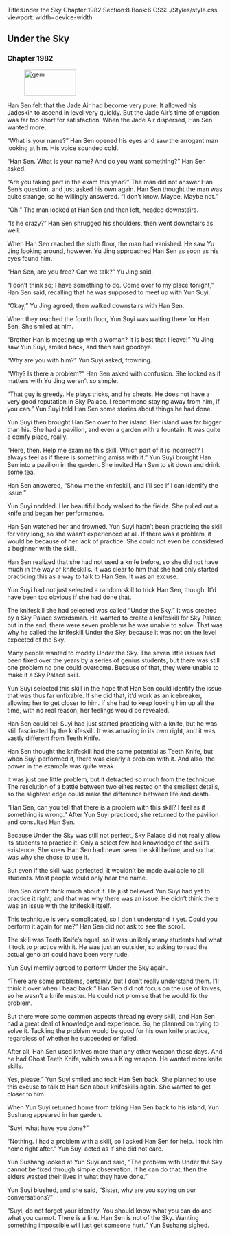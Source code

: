 Title:Under the Sky 
Chapter:1982 
Section:8 
Book:6 
CSS:../Styles/style.css 
viewport: width=device-width
  
## Under the Sky
### Chapter 1982
  
<figure>
	<img src="../Images/gem.gif" alt="gem" id="gem" width="120" height="60" />
</figure>
  

  
Han Sen felt that the Jade Air had become very pure. It allowed his Jadeskin to ascend in level very quickly. But the Jade Air’s time of eruption was far too short for satisfaction. When the Jade Air dispersed, Han Sen wanted more.

“What is your name?” Han Sen opened his eyes and saw the arrogant man looking at him. His voice sounded cold.

“Han Sen. What is your name? And do you want something?” Han Sen asked.

“Are you taking part in the exam this year?” The man did not answer Han Sen’s question, and just asked his own again. Han Sen thought the man was quite strange, so he willingly answered. “I don’t know. Maybe. Maybe not.”

“Oh.” The man looked at Han Sen and then left, headed downstairs.

“Is he crazy?” Han Sen shrugged his shoulders, then went downstairs as well.

When Han Sen reached the sixth floor, the man had vanished. He saw Yu Jing looking around, however. Yu Jing approached Han Sen as soon as his eyes found him.

“Han Sen, are you free? Can we talk?” Yu Jing said.

“I don’t think so; I have something to do. Come over to my place tonight,” Han Sen said, recalling that he was supposed to meet up with Yun Suyi.

“Okay,” Yu Jing agreed, then walked downstairs with Han Sen.

When they reached the fourth floor, Yun Suyi was waiting there for Han Sen. She smiled at him.

“Brother Han is meeting up with a woman? It is best that I leave!” Yu Jing saw Yun Suyi, smiled back, and then said goodbye.

“Why are you with him?” Yun Suyi asked, frowning.

“Why? Is there a problem?” Han Sen asked with confusion. She looked as if matters with Yu Jing weren’t so simple.

“That guy is greedy. He plays tricks, and he cheats. He does not have a very good reputation in Sky Palace. I recommend staying away from him, if you can.” Yun Suyi told Han Sen some stories about things he had done.

Yun Suyi then brought Han Sen over to her island. Her island was far bigger than his. She had a pavilion, and even a garden with a fountain. It was quite a comfy place, really.

“Here, then. Help me examine this skill. Which part of it is incorrect? I always feel as if there is something amiss with it.” Yun Suyi brought Han Sen into a pavilion in the garden. She invited Han Sen to sit down and drink some tea.

Han Sen answered, “Show me the knifeskill, and I’ll see if I can identify the issue.”

Yun Suyi nodded. Her beautiful body walked to the fields. She pulled out a knife and began her performance.

Han Sen watched her and frowned. Yun Suyi hadn’t been practicing the skill for very long, so she wasn’t experienced at all. If there was a problem, it would be because of her lack of practice. She could not even be considered a beginner with the skill.

Han Sen realized that she had not used a knife before, so she did not have much in the way of knifeskills. It was clear to him that she had only started practicing this as a way to talk to Han Sen. It was an excuse.

Yun Suyi had not just selected a random skill to trick Han Sen, though. It’d have been too obvious if she had done that.

The knifeskill she had selected was called “Under the Sky.” It was created by a Sky Palace swordsman. He wanted to create a knifeskill for Sky Palace, but in the end, there were seven problems he was unable to solve. That was why he called the knifeskill Under the Sky, because it was not on the level expected of the Sky.

Many people wanted to modify Under the Sky. The seven little issues had been fixed over the years by a series of genius students, but there was still one problem no one could overcome. Because of that, they were unable to make it a Sky Palace skill.

Yun Suyi selected this skill in the hope that Han Sen could identify the issue that was thus far unfixable. If she did that, it’d work as an icebreaker, allowing her to get closer to him. If she had to keep looking him up all the time, with no real reason, her feelings would be revealed.

Han Sen could tell Suyi had just started practicing with a knife, but he was still fascinated by the knifeskill. It was amazing in its own right, and it was vastly different from Teeth Knife.

Han Sen thought the knifeskill had the same potential as Teeth Knife, but when Suyi performed it, there was clearly a problem with it. And also, the power in the example was quite weak.

It was just one little problem, but it detracted so much from the technique. The resolution of a battle between two elites rested on the smallest details, so the slightest edge could make the difference between life and death.

“Han Sen, can you tell that there is a problem with this skill? I feel as if something is wrong.” After Yun Suyi practiced, she returned to the pavilion and consulted Han Sen.

Because Under the Sky was still not perfect, Sky Palace did not really allow its students to practice it. Only a select few had knowledge of the skill’s existence. She knew Han Sen had never seen the skill before, and so that was why she chose to use it.

But even if the skill was perfected, it wouldn’t be made available to all students. Most people would only hear the name.

Han Sen didn’t think much about it. He just believed Yun Suyi had yet to practice it right, and that was why there was an issue. He didn’t think there was an issue with the knifeskill itself.

This technique is very complicated, so I don’t understand it yet. Could you perform it again for me?” Han Sen did not ask to see the scroll.

The skill was Teeth Knife’s equal, so it was unlikely many students had what it took to practice with it. He was just an outsider, so asking to read the actual geno art could have been very rude.

Yun Suyi merrily agreed to perform Under the Sky again.

“There are some problems, certainly, but I don’t really understand them. I’ll think it over when I head back.” Han Sen did not focus on the use of knives, so he wasn’t a knife master. He could not promise that he would fix the problem.

But there were some common aspects threading every skill, and Han Sen had a great deal of knowledge and experience. So, he planned on trying to solve it. Tackling the problem would be good for his own knife practice, regardless of whether he succeeded or failed.

After all, Han Sen used knives more than any other weapon these days. And he had Ghost Teeth Knife, which was a King weapon. He wanted more knife skills.

Yes, please.” Yun Suyi smiled and took Han Sen back. She planned to use this excuse to talk to Han Sen about knifeskills again. She wanted to get closer to him.

When Yun Suyi returned home from taking Han Sen back to his island, Yun Sushang appeared in her garden.

“Suyi, what have you done?”

“Nothing. I had a problem with a skill, so I asked Han Sen for help. I took him home right after.” Yun Suyi acted as if she did not care.

Yun Sushang looked at Yun Suyi and said, “The problem with Under the Sky cannot be fixed through simple observation. If he can do that, then the elders wasted their lives in what they have done.”

Yun Suyi blushed, and she said, “Sister, why are you spying on our conversations?”

“Suyi, do not forget your identity. You should know what you can do and what you cannot. There is a line. Han Sen is not of the Sky. Wanting something impossible will just get someone hurt.” Yun Sushang sighed.